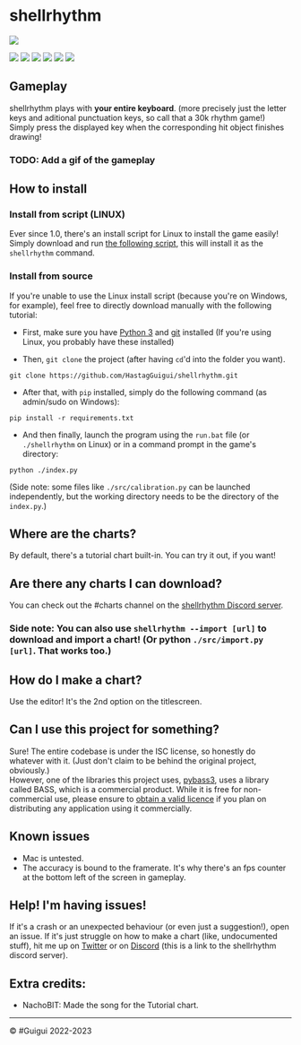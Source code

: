 # shellrhythm
![](./shellrhythm.png)

![](https://img.shields.io/github/issues/HastagGuigui/shellrhythm?style=flat-square) ![](https://img.shields.io/github/forks/HastagGuigui/shellrhythm?style=flat-square) ![](https://img.shields.io/github/stars/HastagGuigui/shellrhythm?color=yellow&style=flat-square) ![](https://img.shields.io/github/license/HastagGuigui/shellrhythm?color=red&style=flat-square) ![](https://img.shields.io/badge/version-1.0-white?style=flat-square) ![](https://img.shields.io/discord/1071432733240332328?label=Join%20the%20Discord&logo=discord&style=flat-square)

## Gameplay

shellrhythm plays with **your entire keyboard**. (more precisely just the letter keys and aditional punctuation keys, so call that a 30k rhythm game!)<br/>
Simply press the displayed key when the corresponding hit object finishes drawing!
### TODO: Add a gif of the gameplay

## How to install

### Install from script (LINUX)

Ever since 1.0, there's an install script for Linux to install the game easily! Simply download and run [the following script](https://raw.githubusercontent.com/HastagGuigui/shellrhythm/main/INSTALL.sh), this will install it as the `shellrhythm` command.

### Install from source

If you're unable to use the Linux install script (because you're on Windows, for example), feel free to directly download manually with the following tutorial:

- First, make sure you have [Python 3](https://www.python.org/downloads/) and [git](https://git-scm.com/downloads) installed (If you're using Linux, you probably have these installed)

- Then, `git clone` the project (after having `cd`'d into the folder you want). 
```
git clone https://github.com/HastagGuigui/shellrhythm.git
```

- After that, with `pip` installed, simply do the following command (as admin/sudo on Windows):
```
pip install -r requirements.txt
```

- And then finally, launch the program using the `run.bat` file (or `./shellrhythm` on Linux) or in a command prompt in the game's directory:
```
python ./index.py
```
(Side note: some files like `./src/calibration.py` can be launched independently, but the working directory needs to be the directory of the `index.py`.)

## Where are the charts?

By default, there's a tutorial chart built-in. You can try it out, if you want!

## Are there any charts I can download?

You can check out the #charts channel on the [shellrhythm Discord server](https://discord.gg/artQgD3Y8V).
### Side note: You can also use `shellrhythm --import [url]` to download and import a chart! (Or python `./src/import.py [url]`. That works too.)

## How do I make a chart?

Use the editor! It's the 2nd option on the titlescreen.

## Can I use this project for something?

Sure! The entire codebase is under the ISC license, so honestly do whatever with it. (Just don't claim to be behind the original project, obviously.)<br>
However, one of the libraries this project uses, [pybass3](https://github.com/devdave/pybass3/), uses a library called BASS, which is a commercial product. While it is free for non-commercial use, please ensure to [obtain a valid licence](http://www.un4seen.com/bass.html#license) if you plan on distributing any application using it commercially.

## Known issues

- Mac is untested.
- The accuracy is bound to the framerate. It's why there's an fps counter at the bottom left of the screen in gameplay.

## Help! I'm having issues!

If it's a crash or an unexpected behaviour (or even just a suggestion!), open an issue.
If it's just struggle on how to make a chart (like, undocumented stuff), hit me up on [Twitter](https://twitter.com/_GuiguiYT) or on [Discord](https://discord.gg/artQgD3Y8V) (this is a link to the shellrhythm discord server).

## Extra credits:

- NachoBIT: Made the song for the Tutorial chart.

----
© #Guigui 2022-2023

